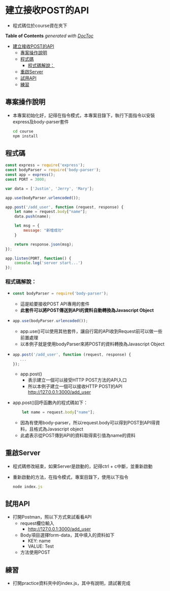 # 建立接收POST的API

- 程式碼位於course資在夾下

<!-- START doctoc generated TOC please keep comment here to allow auto update -->
<!-- DON'T EDIT THIS SECTION, INSTEAD RE-RUN doctoc TO UPDATE -->
**Table of Contents**  *generated with [DocToc](https://github.com/thlorenz/doctoc)*

- [建立接收POST的API](#%E5%BB%BA%E7%AB%8B%E6%8E%A5%E6%94%B6post%E7%9A%84api)
  - [專案操作說明](#%E5%B0%88%E6%A1%88%E6%93%8D%E4%BD%9C%E8%AA%AA%E6%98%8E)
  - [程式碼](#%E7%A8%8B%E5%BC%8F%E7%A2%BC)
    - [程式碼解說：](#%E7%A8%8B%E5%BC%8F%E7%A2%BC%E8%A7%A3%E8%AA%AA)
  - [重啟Server](#%E9%87%8D%E5%95%9Fserver)
  - [試用API](#%E8%A9%A6%E7%94%A8api)
  - [練習](#%E7%B7%B4%E7%BF%92)

<!-- END doctoc generated TOC please keep comment here to allow auto update -->

## 專案操作說明

- 本專案初始化好，記得在指令模式，本專案目錄下，執行下面指令以安裝express及body-parser套件

  ```bash
  cd course
  npm install
  ```

## 程式碼

```javascript
const express = require('express');
const bodyParser = require('body-parser');
const app = express();
const PORT = 3000;

var data = ['Justin', 'Jerry', 'Mary'];

app.use(bodyParser.urlencoded());

app.post('/add_user', function (request, response) {
    let name = request.body["name"];
    data.push(name);

    let msg = {
        message: "新增成功"
    }

    return response.json(msg);
});

app.listen(PORT, function() {
    console.log('server start...')
});
```

### 程式碼解說：

- ```javascript
  const bodyParser = require('body-parser');
  ```

  - 這是給要接收POST API專用的套件
  - **此套件可以將POST傳送到API的資料自動轉換為Javascript Object**

- ```javascript
  app.use(bodyParser.urlencoded());
  ```

  - app.use()可以使用其他套件，讓自行寫的API收到Request前可以做一些前置處理
  - 以本例子就是使用bodyParser來將POST的資料轉換為Javascript Object

- ```javascript
  app.post('/add_user', function (request, response) {
     ...
  });
  ```

  - app.post()
    - 表示建立一個可以接受HTTP POST方法的API入口
    - 所以本例子建立一個可以接收HTTP POST的API http://127.0.0.1:3000/add_user 

- app.post()回呼函數內的程式碼如下：

  ```javascript
      let name = request.body["name"];
  ```

  - 因為有使用body-parser，所以request.body可以得到POST到API得資料，且格式為Javascript object
  - 此處表示從POST傳到API的資料取得索引值為name的資料

## 重啟Server

- 程式碼修改結束，如果Server是啟動的，記得ctrl + c中斷，並重新啟動

- 重新啟動的方法，在指令模式，專案目錄下，使用以下指令

  ```javascript
  node index.js
  ```

## 試用API

- 打開Postman，照以下方式來試看看API
  - request欄位輸入
    - http://127.0.0.1:3000/add_user
  - Body項目選擇form-data，其中填入的資料如下
    - KEY: name
    - VALUE: Test
  - 方法使用POST

## 練習

- 打開practice資料夾中的index.js，其中有說明，請試著完成